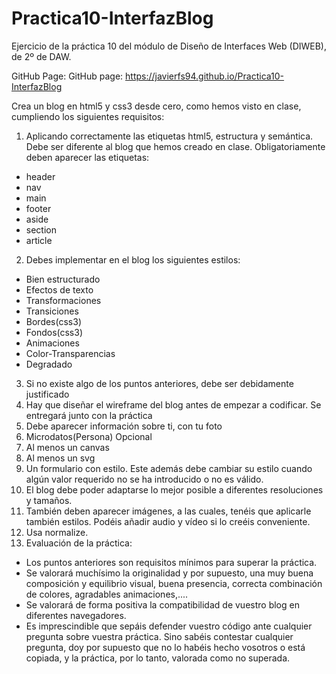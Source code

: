 # Practica10-InterfazBlog
Ejercicio de la práctica 10 del módulo de Diseño de Interfaces Web (DIWEB), de 2º de DAW.

GitHub Page: GitHub page: https://javierfs94.github.io/Practica10-InterfazBlog


Crea un blog en html5 y css3 desde cero, como hemos visto en clase, cumpliendo los siguientes requisitos:
1. Aplicando correctamente las etiquetas html5, estructura y semántica. Debe ser diferente al blog que hemos creado en clase. Obligatoriamente deben aparecer las etiquetas:
- header
- nav
- main
- footer
- aside
- section
- article
2. Debes implementar en el blog los siguientes estilos:
- Bien estructurado
- Efectos de texto
- Transformaciones
- Transiciones
- Bordes(css3)
- Fondos(css3)
- Animaciones
- Color-Transparencias
- Degradado
3. Si no existe algo de los puntos anteriores, debe ser debidamente justificado
4. Hay que diseñar el wireframe del blog antes de empezar a codificar. Se entregará junto con la práctica
5. Debe aparecer información sobre ti, con tu foto
6. Microdatos(Persona) Opcional
7. Al menos un canvas
8. Al menos un svg
9. Un formulario con estilo. Este además debe cambiar su estilo cuando algún valor requerido no se ha introducido o no es válido.
10. El blog debe poder adaptarse lo mejor posible a diferentes resoluciones y tamaños.
11. También deben aparecer imágenes, a las cuales, tenéis que aplicarle también estilos. Podéis añadir audio y vídeo si lo creéis conveniente. 
12. Usa normalize.
13. Evaluación de la práctica:
- Los puntos anteriores son requisitos mínimos para superar la práctica.
- Se valorará muchísimo la originalidad y por supuesto, una muy buena composición y equilibrio visual, buena presencia, correcta combinación de colores, agradables animaciones,....
- Se valorará de forma positiva la compatibilidad de vuestro blog en diferentes navegadores.
- Es imprescindible que sepáis defender vuestro código ante cualquier pregunta sobre vuestra práctica. Sino sabéis contestar cualquier pregunta, doy por supuesto que no lo habéis hecho vosotros o está copiada, y la práctica, por lo tanto, valorada como no superada.
